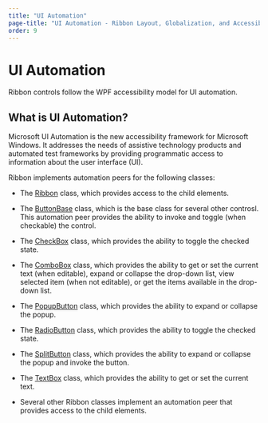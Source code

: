 ```yaml
---
title: "UI Automation"
page-title: "UI Automation - Ribbon Layout, Globalization, and Accessibility Features"
order: 9
---
```

# UI Automation

Ribbon controls follow the WPF accessibility model for UI automation.

## What is UI Automation?

Microsoft UI Automation is the new accessibility framework for Microsoft Windows.  It addresses the needs of assistive technology products and automated test frameworks by providing programmatic access to information about the user interface (UI).

Ribbon implements automation peers for the following classes:

- The [Ribbon](xref:ActiproSoftware.Windows.Controls.Ribbon.Ribbon) class, which provides access to the child elements.

- The [ButtonBase](xref:ActiproSoftware.Windows.Controls.Ribbon.Controls.Primitives.ButtonBase) class, which is the base class for several other controsl. This automation peer provides the ability to invoke and toggle (when checkable) the control.

- The [CheckBox](xref:ActiproSoftware.Windows.Controls.Ribbon.Controls.CheckBox) class, which provides the ability to toggle the checked state.

- The [ComboBox](xref:ActiproSoftware.Windows.Controls.Ribbon.Controls.ComboBox) class, which provides the ability to get or set the current text (when editable), expand or collapse the drop-down list, view selected item (when not editable), or get the items available in the drop-down list.

- The [PopupButton](xref:ActiproSoftware.Windows.Controls.Ribbon.Controls.PopupButton) class, which provides the ability to expand or collapse the popup.

- The [RadioButton](xref:ActiproSoftware.Windows.Controls.Ribbon.Controls.RadioButton) class, which provides the ability to toggle the checked state.

- The [SplitButton](xref:ActiproSoftware.Windows.Controls.Ribbon.Controls.SplitButton) class, which provides the ability to expand or collapse the popup and invoke the button.

- The [TextBox](xref:ActiproSoftware.Windows.Controls.Ribbon.Controls.TextBox) class, which provides the ability to get or set the current text.

- Several other Ribbon classes implement an automation peer that provides access to the child elements.
